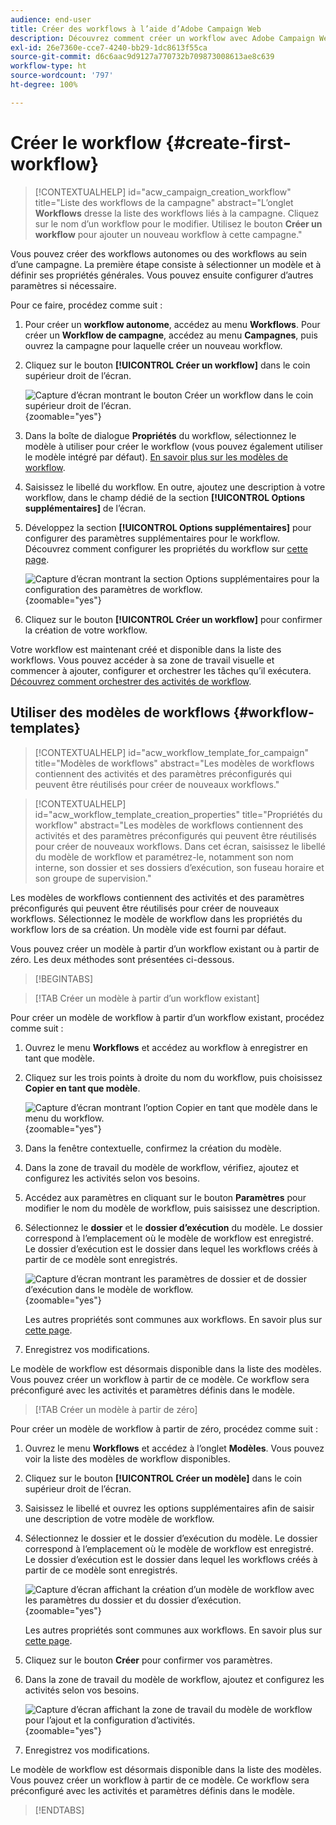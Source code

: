 ```yaml
---
audience: end-user
title: Créer des workflows à l’aide d’Adobe Campaign Web
description: Découvrez comment créer un workflow avec Adobe Campaign Web.
exl-id: 26e7360e-cce7-4240-bb29-1dc8613f55ca
source-git-commit: d6c6aac9d9127a770732b709873008613ae8c639
workflow-type: ht
source-wordcount: '797'
ht-degree: 100%

---
```


# Créer le workflow {#create-first-workflow}

>[!CONTEXTUALHELP]
>id="acw_campaign_creation_workflow"
>title="Liste des workflows de la campagne"
>abstract="L’onglet **Workflows** dresse la liste des workflows liés à la campagne. Cliquez sur le nom d’un workflow pour le modifier. Utilisez le bouton **Créer un workflow** pour ajouter un nouveau workflow à cette campagne."

Vous pouvez créer des workflows autonomes ou des workflows au sein d’une campagne. La première étape consiste à sélectionner un modèle et à définir ses propriétés générales. Vous pouvez ensuite configurer d’autres paramètres si nécessaire.

Pour ce faire, procédez comme suit :

1. Pour créer un **workflow autonome**, accédez au menu **Workflows**. Pour créer un **Workflow de campagne**, accédez au menu **Campagnes**, puis ouvrez la campagne pour laquelle créer un nouveau workflow.

1. Cliquez sur le bouton **[!UICONTROL Créer un workflow]** dans le coin supérieur droit de l’écran.

   ![Capture d’écran montrant le bouton Créer un workflow dans le coin supérieur droit de l’écran.](assets/workflow-create.png){zoomable="yes"}

1. Dans la boîte de dialogue **Propriétés** du workflow, sélectionnez le modèle à utiliser pour créer le workflow (vous pouvez également utiliser le modèle intégré par défaut). [En savoir plus sur les modèles de workflow](#workflow-templates).

1. Saisissez le libellé du workflow. En outre, ajoutez une description à votre workflow, dans le champ dédié de la section **[!UICONTROL Options supplémentaires]** de l’écran.

1. Développez la section **[!UICONTROL Options supplémentaires]** pour configurer des paramètres supplémentaires pour le workflow. Découvrez comment configurer les propriétés du workflow sur [cette page](workflow-settings.md#properties).

   ![Capture d’écran montrant la section Options supplémentaires pour la configuration des paramètres de workflow.](assets/workflow-additional-options.png){zoomable="yes"}

1. Cliquez sur le bouton **[!UICONTROL Créer un workflow]** pour confirmer la création de votre workflow.

Votre workflow est maintenant créé et disponible dans la liste des workflows. Vous pouvez accéder à sa zone de travail visuelle et commencer à ajouter, configurer et orchestrer les tâches qu’il exécutera. [Découvrez comment orchestrer des activités de workflow](orchestrate-activities.md).

## Utiliser des modèles de workflows {#workflow-templates}

>[!CONTEXTUALHELP]
>id="acw_workflow_template_for_campaign"
>title="Modèles de workflows"
>abstract="Les modèles de workflows contiennent des activités et des paramètres préconfigurés qui peuvent être réutilisés pour créer de nouveaux workflows."

>[!CONTEXTUALHELP]
>id="acw_workflow_template_creation_properties"
>title="Propriétés du workflow"
>abstract="Les modèles de workflows contiennent des activités et des paramètres préconfigurés qui peuvent être réutilisés pour créer de nouveaux workflows. Dans cet écran, saisissez le libellé du modèle de workflow et paramétrez-le, notamment son nom interne, son dossier et ses dossiers d’exécution, son fuseau horaire et son groupe de supervision."

Les modèles de workflows contiennent des activités et des paramètres préconfigurés qui peuvent être réutilisés pour créer de nouveaux workflows. Sélectionnez le modèle de workflow dans les propriétés du workflow lors de sa création. Un modèle vide est fourni par défaut.

Vous pouvez créer un modèle à partir d’un workflow existant ou à partir de zéro. Les deux méthodes sont présentées ci-dessous.

>[!BEGINTABS]

>[!TAB Créer un modèle à partir d’un workflow existant]

Pour créer un modèle de workflow à partir d’un workflow existant, procédez comme suit :

1. Ouvrez le menu **Workflows** et accédez au workflow à enregistrer en tant que modèle.
1. Cliquez sur les trois points à droite du nom du workflow, puis choisissez **Copier en tant que modèle**.

   ![Capture d’écran montrant l’option Copier en tant que modèle dans le menu du workflow.](assets/wf-copy-as-template.png){zoomable="yes"}

1. Dans la fenêtre contextuelle, confirmez la création du modèle.
1. Dans la zone de travail du modèle de workflow, vérifiez, ajoutez et configurez les activités selon vos besoins.
1. Accédez aux paramètres en cliquant sur le bouton **Paramètres** pour modifier le nom du modèle de workflow, puis saisissez une description.
1. Sélectionnez le **dossier** et le **dossier d’exécution** du modèle. Le dossier correspond à l’emplacement où le modèle de workflow est enregistré. Le dossier d’exécution est le dossier dans lequel les workflows créés à partir de ce modèle sont enregistrés.

   ![Capture d’écran montrant les paramètres de dossier et de dossier d’exécution dans le modèle de workflow.](assets/wf-settings-template.png){zoomable="yes"}

   Les autres propriétés sont communes aux workflows. En savoir plus sur [cette page](workflow-settings.md#properties).

1. Enregistrez vos modifications.

Le modèle de workflow est désormais disponible dans la liste des modèles. Vous pouvez créer un workflow à partir de ce modèle. Ce workflow sera préconfiguré avec les activités et paramètres définis dans le modèle.

>[!TAB Créer un modèle à partir de zéro]

Pour créer un modèle de workflow à partir de zéro, procédez comme suit :

1. Ouvrez le menu **Workflows** et accédez à l’onglet **Modèles**. Vous pouvez voir la liste des modèles de workflow disponibles.
1. Cliquez sur le bouton **[!UICONTROL Créer un modèle]** dans le coin supérieur droit de l’écran.
1. Saisissez le libellé et ouvrez les options supplémentaires afin de saisir une description de votre modèle de workflow.
1. Sélectionnez le dossier et le dossier d’exécution du modèle. Le dossier correspond à l’emplacement où le modèle de workflow est enregistré. Le dossier d’exécution est le dossier dans lequel les workflows créés à partir de ce modèle sont enregistrés.

   ![Capture d’écran affichant la création d’un modèle de workflow avec les paramètres du dossier et du dossier d’exécution.](assets/new-wf-template.png){zoomable="yes"}

   Les autres propriétés sont communes aux workflows. En savoir plus sur [cette page](workflow-settings.md#properties).

1. Cliquez sur le bouton **Créer** pour confirmer vos paramètres.
1. Dans la zone de travail du modèle de workflow, ajoutez et configurez les activités selon vos besoins.

   ![Capture d’écran affichant la zone de travail du modèle de workflow pour l’ajout et la configuration d’activités.](assets/wf-template-activities.png){zoomable="yes"}

1. Enregistrez vos modifications.

Le modèle de workflow est désormais disponible dans la liste des modèles. Vous pouvez créer un workflow à partir de ce modèle. Ce workflow sera préconfiguré avec les activités et paramètres définis dans le modèle.

>[!ENDTABS]